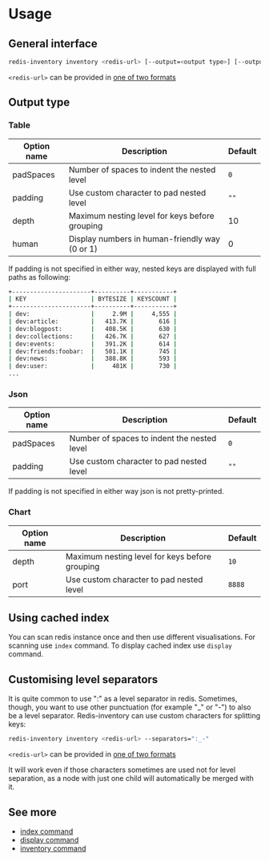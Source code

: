 Usage
=====

## General interface

```bash
redis-inventory inventory <redis-url> [--output=<output type>] [--output-params=<querstring serialized params>]
```

`<redis-url>` can be provided in [one of two formats](docs/redis-url.md)

## Output type

### Table

| Option name  | Description                                    | Default   |
|--------------|------------------------------------------------|-----------|
| padSpaces    | Number of spaces to indent the nested level    | `0`       |
| padding      | Use custom character to pad nested level       | `""`      |
| depth        | Maximum nesting level for keys before grouping | 10        |
| human        | Display numbers in human-friendly way (0 or 1) | 0         |

If padding is not specified in either way, nested keys are displayed with full paths as following:

```bash
+----------------------+----------+-----------+
| KEY                  | BYTESIZE | KEYSCOUNT |
+----------------------+----------+-----------+
| dev:                 |     2.9M |     4,555 |
| dev:article:         |   413.7K |       616 |
| dev:blogpost:        |   408.5K |       630 |
| dev:collections:     |   426.7K |       627 |
| dev:events:          |   391.2K |       614 |
| dev:friends:foobar:  |   501.1K |       745 |
| dev:news:            |   388.8K |       593 |
| dev:user:            |     481K |       730 |
...
```

### Json

| Option name  | Description                                  | Default   |
|--------------|----------------------------------------------|-----------|
| padSpaces    | Number of spaces to indent the nested level  | `0`       |
| padding      | Use custom character to pad nested level     | `""`      |

If padding is not specified in either way json is not pretty-printed.

### Chart

| Option name  | Description                                     | Default   |
|--------------|-------------------------------------------------|-----------|
| depth        | Maximum nesting level for keys before grouping  | `10`      |
| port         | Use custom character to pad nested level        | `8888`    |

## Using cached index

You can scan redis instance once and then use different visualisations. For scanning use `index` command. To display
cached index use `display` command.

## Customising level separators

It is quite common to use ":" as a level separator in redis. Sometimes, though, you want to use other punctuation (for
example "_" or "-") to also be a level separator. Redis-inventory can use custom characters for splitting keys:

```bash
redis-inventory inventory <redis-url> --separators=":_-"
```

`<redis-url>` can be provided in [one of two formats](docs/redis-url.md)

It will work even if those characters sometimes are used not for level separation, as a node with just one child will
automatically be merged with it.

## See more

- [index command](cobra/redis-inventory_index.md)
- [display command](cobra/redis-inventory_display.md)
- [inventory command](cobra/redis-inventory_inventory.md)
